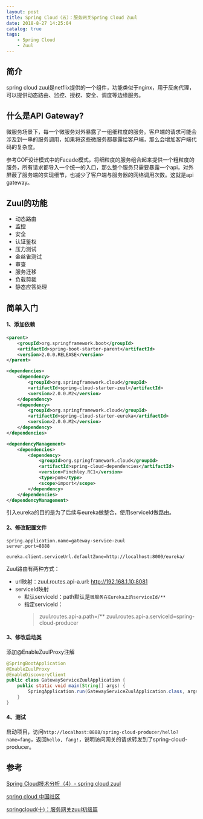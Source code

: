 ```yaml
---
layout: post
title: Spring Cloud（五）：服务网关Spring Cloud Zuul    
date: 2018-8-27 14:25:04
catalog: true
tags:
    - Spring Cloud
    - Zuul
---
```


## 简介

spring cloud zuul是netflix提供的一个组件，功能类似于nginx，用于反向代理，可以提供动态路由、监控、授权、安全、调度等边缘服务。

## 什么是API Gateway?

微服务场景下，每一个微服务对外暴露了一组细粒度的服务。客户端的请求可能会涉及到一串的服务调用，如果将这些微服务都暴露给客户端，那么会增加客户端代码的复杂度。

参考GOF设计模式中的Facade模式，将细粒度的服务组合起来提供一个粗粒度的服务，所有请求都导入一个统一的入口，那么整个服务只需要暴露一个api，对外屏蔽了服务端的实现细节，也减少了客户端与服务器的网络调用次数。这就是api gateway。

## Zuul的功能

- 动态路由
- 监控
- 安全
- 认证鉴权
- 压力测试
- 金丝雀测试
- 审查
- 服务迁移
- 负载剪裁
- 静态应答处理

## 简单入门

#### 1、添加依赖

```xml
<parent>
    <groupId>org.springframework.boot</groupId>
    <artifactId>spring-boot-starter-parent</artifactId>
    <version>2.0.0.RELEASE</version>
</parent>

<dependencies>
    <dependency>
        <groupId>org.springframework.cloud</groupId>
        <artifactId>spring-cloud-starter-zuul</artifactId>
        <version>2.0.0.M2</version>
    </dependency>
    <dependency>
        <groupId>org.springframework.cloud</groupId>
        <artifactId>spring-cloud-starter-eureka</artifactId>
        <version>2.0.0.M2</version>
    </dependency>
</dependencies>

<dependencyManagement>
    <dependencies>
        <dependency>
            <groupId>org.springframework.cloud</groupId>
            <artifactId>spring-cloud-dependencies</artifactId>
            <version>Finchley.RC1</version>
            <type>pom</type>
            <scope>import</scope>
        </dependency>
    </dependencies>
</dependencyManagement>
```

引入eureka的目的是为了后续与eureka做整合，使用serviceId做路由。

#### 2、修改配置文件

```properties
spring.application.name=gateway-service-zuul
server.port=8888

eureka.client.serviceUrl.defaultZone=http://localhost:8000/eureka/
```

Zuul路由有两种方式：
- url映射：zuul.routes.api-a.url: http://192.168.1.10:8081
- serviceId映射
  - 默认serviceId：path默认是`微服务在Eureka上的serviceId/**`
  - 指定serviceId：
    > zuul.routes.api-a.path=/**
    > zuul.routes.api-a.serviceId=spring-cloud-producer

#### 3、修改启动类

添加@EnableZuulProxy注解

```java
@SpringBootApplication
@EnableZuulProxy
@EnableDiscoveryClient
public class GatewayServiceZuulApplication {
    public static void main(String[] args) {
        SpringApplication.run(GatewayServiceZuulApplication.class, args);
    }
}
```

#### 4、测试

启动项目，访问`http://localhost:8888/spring-cloud-producer/hello?name=fang`，返回`hello, fang!`，说明访问网关的请求转发到了spring-cloud-producer。

## 参考

[Spring Cloud技术分析（4）- spring cloud zuul](http://tech.lede.com/2017/05/16/rd/server/SpringCloudZuul/)

[spring cloud 中国社区](http://docs.springcloud.cn/user-guide/zuul/#zuul_3)

[springcloud(十)：服务网关zuul初级篇](http://www.ityouknow.com/springcloud/2017/06/01/gateway-service-zuul.html)